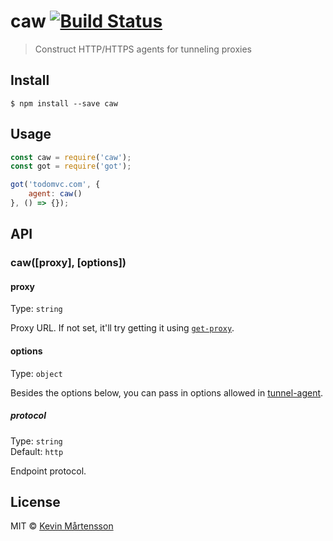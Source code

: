 # caw [![Build Status](https://travis-ci.org/kevva/caw.svg?branch=master)](https://travis-ci.org/kevva/caw)

> Construct HTTP/HTTPS agents for tunneling proxies


## Install

```
$ npm install --save caw
```


## Usage

```js
const caw = require('caw');
const got = require('got');

got('todomvc.com', {
	agent: caw()
}, () => {});
```


## API

### caw([proxy], [options])

#### proxy

Type: `string`

Proxy URL. If not set, it'll try getting it using [`get-proxy`](https://github.com/kevva/get-proxy).

#### options

Type: `object`

Besides the options below, you can pass in options allowed in [tunnel-agent](https://github.com/koichik/node-tunnel).

##### protocol

Type: `string`  
Default: `http`

Endpoint protocol.


## License

MIT © [Kevin Mårtensson](http://github.com/kevva)

